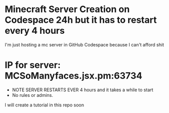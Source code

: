 # Minecraft Server Creation on Codespace 24h but it has to restart every 4 hours
I'm just hosting a mc server in GitHub Codespace because I can't afford shit
# IP for server: MCSoManyfaces.jsx.pm:63734
- NOTE SERVER RESTARTS EVER 4 hours  and it takes a while to start 
- No rules or admins.

I will create a tutorial in this repo soon

